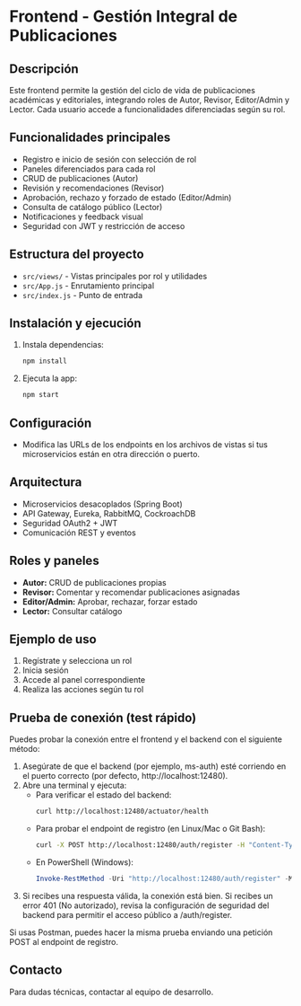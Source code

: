# Frontend - Gestión Integral de Publicaciones

## Descripción
Este frontend permite la gestión del ciclo de vida de publicaciones académicas y editoriales, integrando roles de Autor, Revisor, Editor/Admin y Lector. Cada usuario accede a funcionalidades diferenciadas según su rol.

## Funcionalidades principales
- Registro e inicio de sesión con selección de rol
- Paneles diferenciados para cada rol
- CRUD de publicaciones (Autor)
- Revisión y recomendaciones (Revisor)
- Aprobación, rechazo y forzado de estado (Editor/Admin)
- Consulta de catálogo público (Lector)
- Notificaciones y feedback visual
- Seguridad con JWT y restricción de acceso

## Estructura del proyecto
- `src/views/` - Vistas principales por rol y utilidades
- `src/App.js` - Enrutamiento principal
- `src/index.js` - Punto de entrada

## Instalación y ejecución

1. Instala dependencias:
   ```sh
   npm install
   ```
2. Ejecuta la app:
   ```sh
   npm start
   ```

## Configuración
- Modifica las URLs de los endpoints en los archivos de vistas si tus microservicios están en otra dirección o puerto.

## Arquitectura
- Microservicios desacoplados (Spring Boot)
- API Gateway, Eureka, RabbitMQ, CockroachDB
- Seguridad OAuth2 + JWT
- Comunicación REST y eventos

## Roles y paneles
- **Autor:** CRUD de publicaciones propias
- **Revisor:** Comentar y recomendar publicaciones asignadas
- **Editor/Admin:** Aprobar, rechazar, forzar estado
- **Lector:** Consultar catálogo

## Ejemplo de uso
1. Regístrate y selecciona un rol
2. Inicia sesión
3. Accede al panel correspondiente
4. Realiza las acciones según tu rol

## Prueba de conexión (test rápido)

Puedes probar la conexión entre el frontend y el backend con el siguiente método:

1. Asegúrate de que el backend (por ejemplo, ms-auth) esté corriendo en el puerto correcto (por defecto, http://localhost:12480).
2. Abre una terminal y ejecuta:
   - Para verificar el estado del backend:
     ```sh
     curl http://localhost:12480/actuator/health
     ```
   - Para probar el endpoint de registro (en Linux/Mac o Git Bash):
     ```sh
     curl -X POST http://localhost:12480/auth/register -H "Content-Type: application/json" -d '{"nombres":"Test","apellidos":"User","email":"test@correo.com","password":"123456","rol":"ADMIN"}'
     ```
   - En PowerShell (Windows):
     ```powershell
     Invoke-RestMethod -Uri "http://localhost:12480/auth/register" -Method POST -Headers @{ "Content-Type" = "application/json" } -Body '{"nombres":"Test","apellidos":"User","email":"test@correo.com","password":"123456","rol":"ADMIN"}'
     ```
3. Si recibes una respuesta válida, la conexión está bien. Si recibes un error 401 (No autorizado), revisa la configuración de seguridad del backend para permitir el acceso público a /auth/register.

Si usas Postman, puedes hacer la misma prueba enviando una petición POST al endpoint de registro.

## Contacto
Para dudas técnicas, contactar al equipo de desarrollo.
